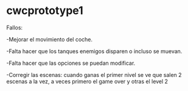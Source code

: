 # cwcprototype1

Fallos:

-Mejorar el movimiento del coche.

-Falta hacer que los tanques enemigos disparen o incluso se muevan.

-Falta hacer que las opciones se puedan modificar.

-Corregir las escenas: cuando ganas el primer nivel se ve que salen 2 escenas a la vez, a veces primero el game over y otras el level 2
